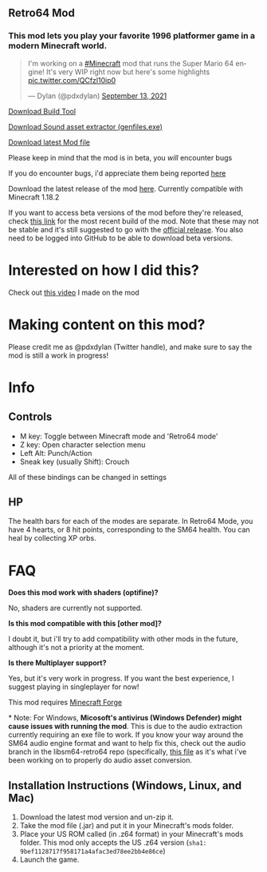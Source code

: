## Retro64 Mod
### This mod lets you play your favorite 1996 platformer game in a modern Minecraft world.

<blockquote class="twitter-tweet"><p lang="en" dir="ltr">I&#39;m working on a <a href="https://twitter.com/hashtag/Minecraft?src=hash&amp;ref_src=twsrc%5Etfw">#Minecraft</a> mod that runs the Super Mario 64 engine! It&#39;s very WIP right now but here&#39;s some highlights <a href="https://t.co/QCfzl10ip0">pic.twitter.com/QCfzl10ip0</a></p>&mdash; Dylan (@pdxdylan) <a href="https://twitter.com/pdxdylan/status/1437538144728064002?ref_src=twsrc%5Etfw">September 13, 2021</a></blockquote> <script async src="https://platform.twitter.com/widgets.js" charset="utf-8"></script>

[Download Build Tool](https://github.com/Retro64Mod/retro64-GUI-build-utility/releases)

[Download Sound asset extractor (genfiles.exe)](https://github.com/Retro64Mod/sm64_asset_builder/releases)

[Download latest Mod file](https://github.com/Retro64Mod/Retro64Mod/releases)

Please keep in mind that the mod is in beta, you *will* encounter bugs

If you do encounter bugs, i'd appreciate them being reported [here](https://github.com/Retro64Mod/Retro64Mod.github.io/issues)

Download the latest release of the mod [here](https://github.com/Retro64Mod/Retro64Mod/releases/tag/1.18.2-1.0.9). Currently compatible with Minecraft 1.18.2

If you want to access beta versions of the mod before they're released, check [this link](https://github.com/Retro64Mod/Retro64Mod/actions) for the most recent build of the mod. Note that these may not be stable and it's still suggested to go with the [official release](https://github.com/Retro64Mod/Retro64Mod/releases/tag/1.18.2-1.0.9). You also need to be logged into GitHub to be able to download beta versions.

# Interested on how I did this?
Check out [this video](https://youtu.be/2yWKqc2rmHI) I made on the mod

# Making content on this mod?

Please credit me as @pdxdylan (Twitter handle), and make sure to say the mod is still a work in progress!

# Info
## Controls
- M key: Toggle between Minecraft mode and 'Retro64 mode'
- Z key: Open character selection menu
- Left Alt: Punch/Action
- Sneak key (usually Shift): Crouch

All of these bindings can be changed in settings

## HP
The health bars for each of the modes are separate. In Retro64 Mode, you have 4 hearts, or 8 hit points, corresponding to the SM64 health. You can heal by collecting XP orbs.

# FAQ

**Does this mod work with shaders \(optifine\)?**

No, shaders are currently not supported.

**Is this mod compatible with this \[other mod\]?**

I doubt it, but i'll try to add compatibility with other mods in the future, although it's not a priority at the moment.

**Is there Multiplayer support?**

Yes, but it's very work in progress. If you want the best experience, I suggest playing in singleplayer for now!

This mod requires [Minecraft Forge](https://files.minecraftforge.net/net/minecraftforge/forge/)

\* Note: For Windows, **Micosoft's antivirus (Windows Defender) might cause issues with running the mod**. This is due to the audio extraction currently requiring an exe file to work. If you know your way around the SM64 audio engine format and want to help fix this, check out the audio branch in the libsm64-retro64 repo (specifically, [this file](https://github.com/Retro64Mod/libsm64-retro64/blob/audio/src/decomp/tools/convUtils.c#L11-L18) as it's what i've been working on to properly do audio asset conversion.

## Installation Instructions (Windows, Linux, and Mac)
1. Download the latest mod version and un-zip it.
2. Take the mod file (.jar) and put it in your Minecraft's mods folder.
3. Place your US ROM called (in .z64 format) in your Minecraft's mods folder. This mod only accepts the US .z64 version (`sha1: 9bef1128717f958171a4afac3ed78ee2bb4e86ce`)
4. Launch the game. 
